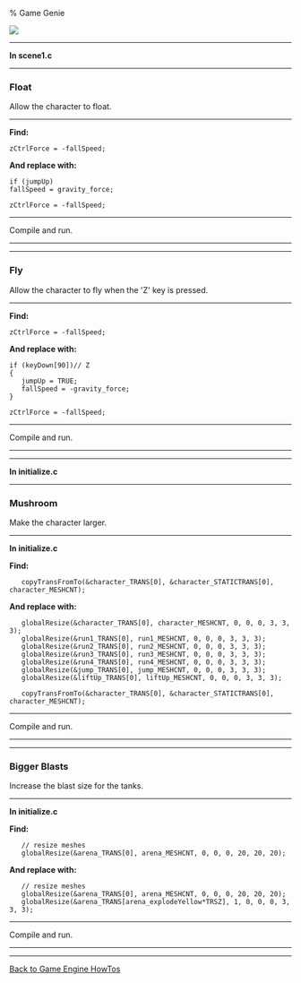 % Game Genie

![](Game_Genie/genie.png)

---

**In scene1.c**

---

### Float

Allow the character to float.  

---

**Find:**

~~~ {.c}
zCtrlForce = -fallSpeed;
~~~

**And replace with:**

~~~ {.c}
if (jumpUp)
fallSpeed = gravity_force;

zCtrlForce = -fallSpeed;
~~~

---

Compile and run.

---

---

### Fly

Allow the character to fly when the 'Z' key is pressed.  

---

**Find:**

~~~ {.c}
zCtrlForce = -fallSpeed;
~~~

**And replace with:**

~~~ {.c}
if (keyDown[90])// Z
{
   jumpUp = TRUE;
   fallSpeed = -gravity_force;
}

zCtrlForce = -fallSpeed;
~~~

---

Compile and run.

---

---

**In initialize.c**

---

### Mushroom

Make the character larger.  

---

**In initialize.c**

**Find:**

~~~ {.c}
   copyTransFromTo(&character_TRANS[0], &character_STATICTRANS[0], character_MESHCNT);
~~~

**And replace with:**

~~~ {.c}
   globalResize(&character_TRANS[0], character_MESHCNT, 0, 0, 0, 3, 3, 3);
   globalResize(&run1_TRANS[0], run1_MESHCNT, 0, 0, 0, 3, 3, 3);
   globalResize(&run2_TRANS[0], run2_MESHCNT, 0, 0, 0, 3, 3, 3);
   globalResize(&run3_TRANS[0], run3_MESHCNT, 0, 0, 0, 3, 3, 3);
   globalResize(&run4_TRANS[0], run4_MESHCNT, 0, 0, 0, 3, 3, 3);
   globalResize(&jump_TRANS[0], jump_MESHCNT, 0, 0, 0, 3, 3, 3);
   globalResize(&liftUp_TRANS[0], liftUp_MESHCNT, 0, 0, 0, 3, 3, 3);
   
   copyTransFromTo(&character_TRANS[0], &character_STATICTRANS[0], character_MESHCNT);
~~~

---

Compile and run.

---

---

### Bigger Blasts

Increase the blast size for the tanks.  

---

**In initialize.c**

**Find:**

~~~ {.c}
   // resize meshes
   globalResize(&arena_TRANS[0], arena_MESHCNT, 0, 0, 0, 20, 20, 20);
~~~

**And replace with:**

~~~ {.c}
   // resize meshes
   globalResize(&arena_TRANS[0], arena_MESHCNT, 0, 0, 0, 20, 20, 20);
   globalResize(&arena_TRANS[arena_explodeYellow*TRSZ], 1, 0, 0, 0, 3, 3, 3);
~~~

---

Compile and run.

---

---

[Back to Game Engine HowTos](index.html)

